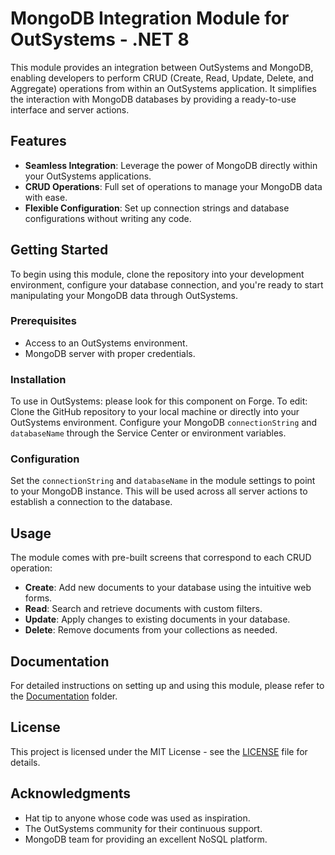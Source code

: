 ﻿# MongoDB Integration Module for OutSystems - .NET 8

This module provides an integration between OutSystems and MongoDB, enabling developers to perform CRUD (Create, Read, Update, Delete, and Aggregate) operations from within an OutSystems application. It simplifies the interaction with MongoDB databases by providing a ready-to-use interface and server actions.

## Features

- **Seamless Integration**: Leverage the power of MongoDB directly within your OutSystems applications.
- **CRUD Operations**: Full set of operations to manage your MongoDB data with ease.
- **Flexible Configuration**: Set up connection strings and database configurations without writing any code.

## Getting Started

To begin using this module, clone the repository into your development environment, configure your database connection, and you're ready to start manipulating your MongoDB data through OutSystems.

### Prerequisites

- Access to an OutSystems environment.
- MongoDB server with proper credentials.

### Installation

To use in OutSystems: please look for this component on Forge.
To edit: Clone the GitHub repository to your local machine or directly into your OutSystems environment. Configure your MongoDB `connectionString` and `databaseName` through the Service Center or environment variables.

### Configuration

Set the `connectionString` and `databaseName` in the module settings to point to your MongoDB instance. This will be used across all server actions to establish a connection to the database.

## Usage

The module comes with pre-built screens that correspond to each CRUD operation:

- **Create**: Add new documents to your database using the intuitive web forms.
- **Read**: Search and retrieve documents with custom filters.
- **Update**: Apply changes to existing documents in your database.
- **Delete**: Remove documents from your collections as needed.

## Documentation

For detailed instructions on setting up and using this module, please refer to the [Documentation](/docs) folder.

## License

This project is licensed under the MIT License - see the [LICENSE](LICENSE.md) file for details.

## Acknowledgments

- Hat tip to anyone whose code was used as inspiration.
- The OutSystems community for their continuous support.
- MongoDB team for providing an excellent NoSQL platform.
